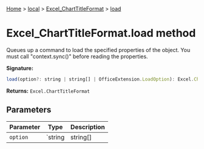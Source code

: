 [Home](./index) &gt; [local](local.md) &gt; [Excel\_ChartTitleFormat](local.excel_charttitleformat.md) &gt; [load](local.excel_charttitleformat.load.md)

# Excel\_ChartTitleFormat.load method

Queues up a command to load the specified properties of the object. You must call "context.sync()" before reading the properties.

**Signature:**
```javascript
load(option?: string | string[] | OfficeExtension.LoadOption): Excel.ChartTitleFormat;
```
**Returns:** `Excel.ChartTitleFormat`

## Parameters

|  Parameter | Type | Description |
|  --- | --- | --- |
|  `option` | `string | string[] | OfficeExtension.LoadOption` |  |

